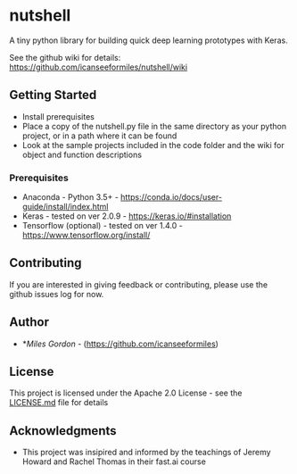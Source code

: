 # nutshell

A tiny python library for building quick deep learning prototypes with Keras.

See the github wiki for details: https://github.com/icanseeformiles/nutshell/wiki

## Getting Started

- Install prerequisites
- Place a copy of the nutshell.py file in the same directory as your python project, or in a path where it can be found
- Look at the sample projects included in the code folder and the wiki for object and function descriptions

### Prerequisites

- Anaconda - Python 3.5+ - https://conda.io/docs/user-guide/install/index.html
- Keras - tested on ver 2.0.9 - https://keras.io/#installation
- Tensorflow (optional) - tested on ver 1.4.0  -https://www.tensorflow.org/install/

## Contributing

If you are interested in giving feedback or contributing, please use the github issues log for now.

## Author

* **Miles Gordon* - (https://github.com/icanseeformiles)

## License

This project is licensed under the Apache 2.0 License - see the [LICENSE.md](LICENSE.md) file for details

## Acknowledgments

* This project was insipired and informed by the teachings of Jeremy Howard and Rachel Thomas in their fast.ai course
